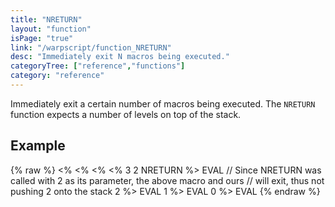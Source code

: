 ```yaml
---
title: "NRETURN"
layout: "function"
isPage: "true"
link: "/warpscript/function_NRETURN"
desc: "Immediately exit N macros being executed."
categoryTree: ["reference","functions"]
category: "reference"
---
```


Immediately exit a certain number of macros being executed. The `NRETURN` function expects a number of levels on top of the stack.

## Example ##

{% raw %}
<warp10-warpscript-widget backend="{{backend}}"  exec-endpoint="{{execEndpoint}}"><%
  <%
    <%
      <%
         3
         2 NRETURN
      %> EVAL
      // Since NRETURN was called with 2 as its parameter, the above macro and ours
      // will exit, thus not pushing 2 onto the stack
      2
    %> EVAL
    1
  %> EVAL
  0
%> EVAL
</warp10-warpscript-widget>
{% endraw %}    

